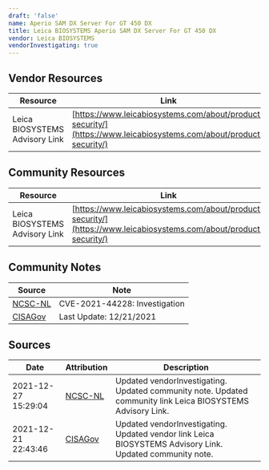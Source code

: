 ```yaml
---
draft: 'false'
name: Aperio SAM DX Server For GT 450 DX
title: Leica BIOSYSTEMS Aperio SAM DX Server For GT 450 DX
vendor: Leica BIOSYSTEMS
vendorInvestigating: true
---
```


## Vendor Resources
| Resource | Link |
| --- | --- |
| Leica BIOSYSTEMS Advisory Link | [https://www.leicabiosystems.com/about/product-security/](https://www.leicabiosystems.com/about/product-security/) |

## Community Resources
| Resource | Link |
| --- | --- |
| Leica BIOSYSTEMS Advisory Link | [https://www.leicabiosystems.com/about/product-security/](https://www.leicabiosystems.com/about/product-security/) |

## Community Notes
| Source | Note |
| --- | --- |
| [NCSC-NL](https://github.com/NCSC-NL/log4shell/blob/main/software/README.md) | CVE-2021-44228: Investigation </ul> |
| [CISAGov](https://raw.githubusercontent.com/cisagov/log4j-affected-db/develop/README.md) | Last Update: 12/21/2021 |

## Sources
| Date | Attribution | Description |
| --- | --- | --- |
| 2021-12-27 15:29:04 | [NCSC-NL](https://github.com/NCSC-NL/log4shell/blob/main/software/README.md) | Updated vendorInvestigating. Updated community note. Updated community link Leica BIOSYSTEMS Advisory Link.  |
| 2021-12-21 22:43:46 | [CISAGov](https://raw.githubusercontent.com/cisagov/log4j-affected-db/develop/README.md) | Updated vendorInvestigating. Updated vendor link Leica BIOSYSTEMS Advisory Link. Updated community note.  |
